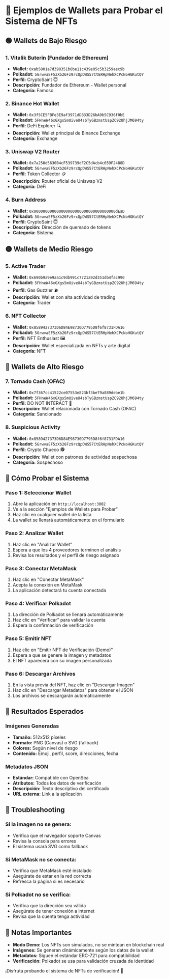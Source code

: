 # 🎯 Ejemplos de Wallets para Probar el Sistema de NFTs

## 🟢 Wallets de Bajo Riesgo

### 1. Vitalik Buterin (Fundador de Ethereum)
- **Wallet:** `0xab5801a7d398351b8be11c439e05c5b3259aec9b`
- **Polkadot:** `5GrwvaEF5zXb26Fz9rcQpDWS57CtERHpNehXCPcNoHGKutQY`
- **Perfil:** CryptoSaint 😇
- **Descripción:** Fundador de Ethereum - Wallet personal
- **Categoría:** Famoso

### 2. Binance Hot Wallet
- **Wallet:** `0x3f5CE5FBFe3E9af3971dD833D26bA9b5C936f0bE`
- **Polkadot:** `5FHneW46xGXgs5mUiveU4sbTyGBzmstUspZC92UhjJM694ty`
- **Perfil:** DeFi Explorer 🔍
- **Descripción:** Wallet principal de Binance Exchange
- **Categoría:** Exchange

### 3. Uniswap V2 Router
- **Wallet:** `0x7a250d5630B4cF539739dF2C5dAcb4c659F2488D`
- **Polkadot:** `5GrwvaEF5zXb26Fz9rcQpDWS57CtERHpNehXCPcNoHGKutQY`
- **Perfil:** Token Collector 🪙
- **Descripción:** Router oficial de Uniswap V2
- **Categoría:** DeFi

### 4. Burn Address
- **Wallet:** `0x000000000000000000000000000000000000dEaD`
- **Polkadot:** `5GrwvaEF5zXb26Fz9rcQpDWS57CtERHpNehXCPcNoHGKutQY`
- **Perfil:** CryptoSaint 😇
- **Descripción:** Dirección de quemado de tokens
- **Categoría:** Sistema

## 🟡 Wallets de Medio Riesgo

### 5. Active Trader
- **Wallet:** `0x690b9a9e9aa1c9db991c7721a92d351db4fac990`
- **Polkadot:** `5FHneW46xGXgs5mUiveU4sbTyGBzmstUspZC92UhjJM694ty`
- **Perfil:** Gas Guzzler ⛽
- **Descripción:** Wallet con alta actividad de trading
- **Categoría:** Trader

### 6. NFT Collector
- **Wallet:** `0x8589427373D6D84E98730D7795D8f6f8731FDA16`
- **Polkadot:** `5GrwvaEF5zXb26Fz9rcQpDWS57CtERHpNehXCPcNoHGKutQY`
- **Perfil:** NFT Enthusiast 🖼️
- **Descripción:** Wallet especializada en NFTs y arte digital
- **Categoría:** NFT

## 🔴 Wallets de Alto Riesgo

### 7. Tornado Cash (OFAC)
- **Wallet:** `0x7f367cc41522ce07553e823bf3be79a889debe1b`
- **Polkadot:** `5FHneW46xGXgs5mUiveU4sbTyGBzmstUspZC92UhjJM694ty`
- **Perfil:** DO NOT INTERACT 🚫
- **Descripción:** Wallet relacionada con Tornado Cash (OFAC)
- **Categoría:** Sancionado

### 8. Suspicious Activity
- **Wallet:** `0x8589427373D6D84E98730D7795D8f6f8731FDA16`
- **Polkadot:** `5GrwvaEF5zXb26Fz9rcQpDWS57CtERHpNehXCPcNoHGKutQY`
- **Perfil:** Crypto Chueco 🕵️
- **Descripción:** Wallet con patrones de actividad sospechosa
- **Categoría:** Sospechoso

## 🎨 Cómo Probar el Sistema

### Paso 1: Seleccionar Wallet
1. Abre la aplicación en `http://localhost:3002`
2. Ve a la sección "Ejemplos de Wallets para Probar"
3. Haz clic en cualquier wallet de la lista
4. La wallet se llenará automáticamente en el formulario

### Paso 2: Analizar Wallet
1. Haz clic en "Analizar Wallet"
2. Espera a que los 4 proveedores terminen el análisis
3. Revisa los resultados y el perfil de riesgo asignado

### Paso 3: Conectar MetaMask
1. Haz clic en "Conectar MetaMask"
2. Acepta la conexión en MetaMask
3. La aplicación detectará tu cuenta conectada

### Paso 4: Verificar Polkadot
1. La dirección de Polkadot se llenará automáticamente
2. Haz clic en "Verificar" para validar la cuenta
3. Espera la confirmación de verificación

### Paso 5: Emitir NFT
1. Haz clic en "Emitir NFT de Verificación (Demo)"
2. Espera a que se genere la imagen y metadatos
3. El NFT aparecerá con su imagen personalizada

### Paso 6: Descargar Archivos
1. En la vista previa del NFT, haz clic en "Descargar Imagen"
2. Haz clic en "Descargar Metadatos" para obtener el JSON
3. Los archivos se descargarán automáticamente

## 🎯 Resultados Esperados

### Imágenes Generadas
- **Tamaño:** 512x512 píxeles
- **Formato:** PNG (Canvas) o SVG (fallback)
- **Colores:** Según nivel de riesgo
- **Contenido:** Emoji, perfil, score, direcciones, fecha

### Metadatos JSON
- **Estándar:** Compatible con OpenSea
- **Atributos:** Todos los datos de verificación
- **Descripción:** Texto descriptivo del certificado
- **URL externa:** Link a la aplicación

## 🔧 Troubleshooting

### Si la imagen no se genera:
- Verifica que el navegador soporte Canvas
- Revisa la consola para errores
- El sistema usará SVG como fallback

### Si MetaMask no se conecta:
- Verifica que MetaMask esté instalado
- Asegúrate de estar en la red correcta
- Refresca la página si es necesario

### Si Polkadot no se verifica:
- Verifica que la dirección sea válida
- Asegúrate de tener conexión a internet
- Revisa que la cuenta tenga actividad

## 📝 Notas Importantes

- **Modo Demo:** Los NFTs son simulados, no se mintean en blockchain real
- **Imágenes:** Se generan dinámicamente según los datos de la wallet
- **Metadatos:** Siguen el estándar ERC-721 para compatibilidad
- **Verificación:** Polkadot se usa para validación cruzada de identidad

¡Disfruta probando el sistema de NFTs de verificación! 🎉
